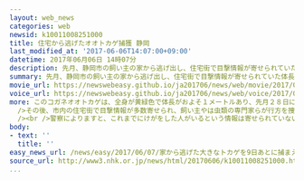 ```yaml
---
layout: web_news
categories: web
newsid: k10011008251000
title: 住宅から逃げたオオトカゲ捕獲 静岡
last_modified_at: '2017-06-06T14:07:00+09:00'
datetime: 2017年06月06日 14時07分
description: 先月、静岡市の飼い主の家から逃げ出し、住宅街で目撃情報が寄せられていた体長およそ１メートルのコガネオオトカゲが、６日市内のしいたけ農園で捕獲されました。
summary: 先月、静岡市の飼い主の家から逃げ出し、住宅街で目撃情報が寄せられていた体長およそ１メートルのコガネオオトカゲが、６日市内のしいたけ農園で捕獲されました。
movie_url: https://newswebeasy.github.io/ja201706/news/web/movie/2017/06/07/k10011008251000.mp4
voice_url: https://newswebeasy.github.io/ja201706/news/web/voice/2017/06/07/k10011008251000.mp3
more: このコガネオオトカゲは、全身が黄緑色で体長がおよそ１メートルあり、先月２８日にペットとして飼っていた静岡市の男性の自宅から逃げ出しました。<br /><br
  />その後、市内の住宅街で目撃情報が多数寄せられ、飼い主やは虫類の専門家らが行方を捜していました。トカゲは６日午前１１時ごろ、市内のしいたけ農園で、農業用ハウスの屋根に上っているのが見つかり、は虫類の専門家に捕獲されたあと、９日ぶりに飼い主のもとに戻りました。<br
  /><br />警察によりますと、これまでにけがをした人がいるという情報は寄せられていないということです。飼い主の男性は「皆さんのおかげで捕獲でき、ありがとうございました。今後は逃げ出さないよう工夫して飼育したい。トカゲはだいぶやつれた感じがしますが、餌をあげて元気になるようにしたい」と話していました。
body:
- text: ''
  title: ''
easy_news_url: /news/easy/2017/06/07/家から逃げた大きなトカゲを9日あとに捕まえる/
source_url: http://www3.nhk.or.jp/news/html/20170606/k10011008251000.html
...
```


